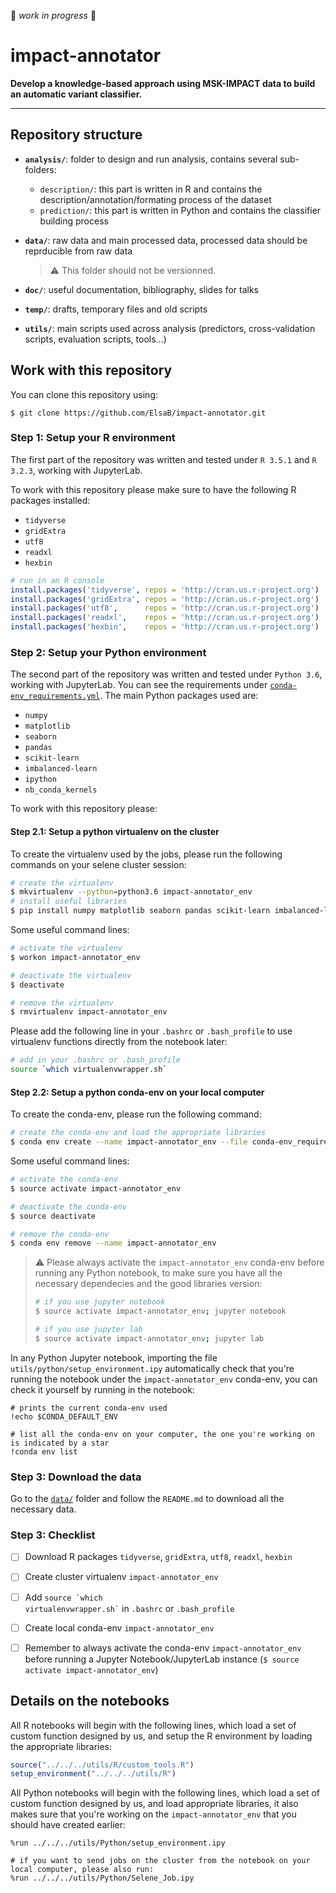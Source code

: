 :construction: *work in progress* :construction:

# impact-annotator

**Develop a knowledge-based approach using MSK-IMPACT data to build an automatic variant classifier.**

***

## Repository structure

- **`analysis/`**: folder to design and run analysis, contains several sub-folders:
    - `description/`: this part is written in R and contains the description/annotation/formating process of the dataset
    - `prediction/`: this part is written in Python and contains the classifier building process

- **`data/`**: raw data and main processed data, processed data should be reprducible from raw data  
  > :warning: This folder should not be versionned.

- **`doc/`**: useful documentation, bibliography, slides for talks

- **`temp/`**: drafts, temporary files and old scripts

- **`utils/`**: main scripts used across analysis (predictors, cross-validation scripts, evaluation scripts, tools...)




## Work with this repository
You can clone this repository using:
```shell
$ git clone https://github.com/ElsaB/impact-annotator.git
```

### Step 1: Setup your R environment
The first part of the repository was written and tested under `R 3.5.1` and `R 3.2.3`, working with JupyterLab.

To work with this repository please make sure to have the following R packages installed:

- `tidyverse`
- `gridExtra`
- `utf8`
- `readxl`
- `hexbin`

```R
# run in an R console
install.packages('tidyverse', repos = 'http://cran.us.r-project.org')
install.packages('gridExtra', repos = 'http://cran.us.r-project.org')
install.packages('utf8',      repos = 'http://cran.us.r-project.org')
install.packages('readxl',    repos = 'http://cran.us.r-project.org')
install.packages('hexbin',    repos = 'http://cran.us.r-project.org')
```

### Step 2: Setup your Python environment
The second part of the repository was written and tested under `Python 3.6`, working with JupyterLab. You can see the requirements under [`conda-env_requirements.yml`](https://github.com/ElsaB/impact-annotator/blob/master/conda-env_requirements.txt). The main Python packages used are:

- `numpy`
- `matplotlib`
- `seaborn`
- `pandas`
- `scikit-learn`
- `imbalanced-learn`
- `ipython`
- `nb_conda_kernels`

To work with this repository please:

#### Step 2.1: Setup a python virtualenv on the cluster

To create the virtualenv used by the jobs, please run the following commands on your selene cluster session:
```bash
# create the virtualenv
$ mkvirtualenv --python=python3.6 impact-annotator_env
# install useful libraries
$ pip install numpy matplotlib seaborn pandas scikit-learn imbalanced-learn ipython nb_conda_kernels
```

Some useful command lines:
```bash
# activate the virtualenv
$ workon impact-annotator_env

# deactivate the virtualenv
$ deactivate

# remove the virtualenv
$ rmvirtualenv impact-annotator_env
```

Please add the following line in your `.bashrc` or `.bash_profile` to use virtualenv functions directly from the notebook later:
```bash
# add in your .bashrc or .bash_profile
source `which virtualenvwrapper.sh`
```

#### Step 2.2: Setup a python conda-env on your local computer

To create the conda-env, please run the following command:
```bash
# create the conda-env and load the appropriate libraries
$ conda env create --name impact-annotator_env --file conda-env_requirements.yml
```

Some useful command lines:
```bash
# activate the conda-env
$ source activate impact-annotator_env

# deactivate the conda-env
$ source deactivate

# remove the conda-env
$ conda env remove --name impact-annotator_env

```

> :warning: Please always activate the `impact-annotator_env` conda-env before running any Python notebook, to make sure you have all the necessary dependecies and the good libraries version:
> ```bash
> # if you use jupyter notebook
> $ source activate impact-annotator_env; jupyter notebook
> 
> # if you use jupyter lab
> $ source activate impact-annotator_env; jupyter lab
> ```

In any Python Jupyter notebook, importing the file `utils/python/setup_environment.ipy` automatically check that you're running the notebook under the `impact-annotator_env` conda-env, you can check it yourself by running in the notebook:
```ipython
# prints the current conda-env used
!echo $CONDA_DEFAULT_ENV

# list all the conda-env on your computer, the one you're working on is indicated by a star
!conda env list
```

### Step 3: Download the data
Go to the [`data/`](https://github.com/ElsaB/impact-annotator/tree/master/data) folder and follow the `README.md` to download all the necessary data.

### Step 3: Checklist
- [ ] Download R packages `tidyverse`, `gridExtra`, `utf8`, `readxl`, `hexbin`
- [ ] Create cluster virtualenv `impact-annotator_env`
- [ ] Add <code>source \`which virtualenvwrapper.sh\`</code> in `.bashrc` or `.bash_profile`
- [ ] Create local conda-env `impact-annotator_env`
- [ ] Remember to always activate the conda-env `impact-annotator_env` before running a Jupyter Notebook/JupyterLab instance (`$ source activate impact-annotator_env`)




## Details on the notebooks
All R notebooks will begin with the following lines, which load a set of custom function designed by us, and setup the R environment by loading the appropriate libraries:
```R
source("../../../utils/R/custom_tools.R")
setup_environment("../../../utils/R")
```

All Python notebooks will begin with the following lines, which load a set of custom function designed by us, and load appropriate libraries, it also makes sure that you're working on the `impact-annotator_env` that you should have created earlier:
```ipython
%run ../../../utils/Python/setup_environment.ipy

# if you want to send jobs on the cluster from the notebook on your local computer, please also run:
%run ../../../utils/Python/Selene_Job.ipy 
```

